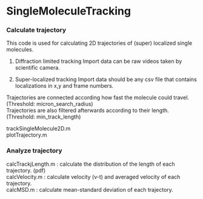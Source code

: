 # SingleMoleculeTracking
### Calculate trajectory
This code is used for calculating 2D trajectories of (super) localized single molecules.

1. Diffraction limited tracking
Import data can be raw videos taken by scientific camera.

2. Super-localized tracking
Import data should be any csv file that contains localizations in x,y and frame numbers.

Trajectories are connected according how fast the molecule could travel. (Threshold: micron_search_radius)\
Trajectories are also filtered afterwards according to their length. (Threshold: min_track_length)

trackSingleMolecule2D.m\
plotTrajectory.m

### Analyze trajectory
calcTrackjLength.m : calculate the distribution of the length of each trajectory. (pdf)\
calcVelocity.m : calculate velocity (v-t) and averaged velocity of each trajectory.\
calcMSD.m : calculate mean-standard deviation of each trajectory.
